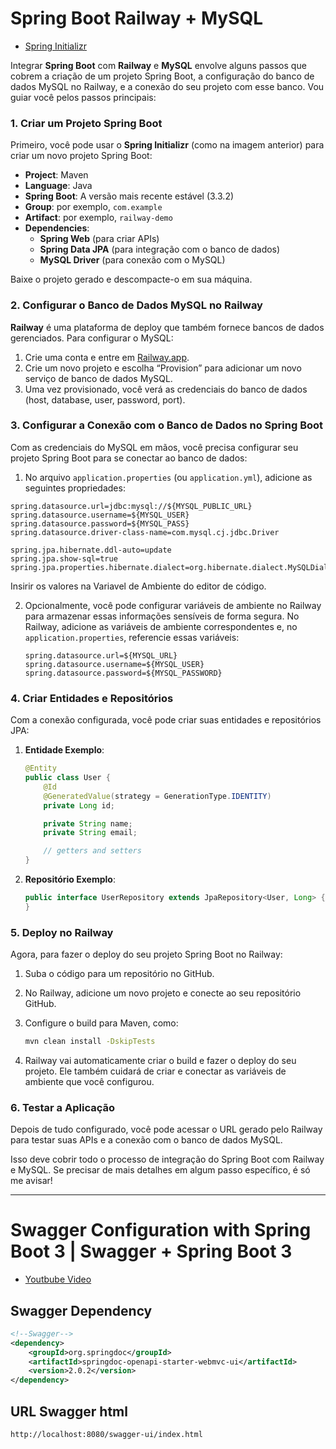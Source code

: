 # Spring Boot Railway + MySQL

- [Spring Initializr](https://start.spring.io/#!type=maven-project&language=java&platformVersion=3.3.2&packaging=jar&jvmVersion=22&groupId=com.spring&artifactId=railway-mysql&name=railway-mysql&description=Estudo%20para%20banco%20de%20dados%20com%20Java%20e%20MySQL&packageName=com.spring.railway-mysql&dependencies=web,data-jpa,mysql)

Integrar **Spring Boot** com **Railway** e **MySQL** envolve alguns passos que cobrem a criação de um projeto Spring Boot, a configuração do banco de dados MySQL no Railway, e a conexão do seu projeto com esse banco. Vou guiar você pelos passos principais:

### 1. Criar um Projeto Spring Boot

Primeiro, você pode usar o **Spring Initializr** (como na imagem anterior) para criar um novo projeto Spring Boot:

- **Project**: Maven
- **Language**: Java
- **Spring Boot**: A versão mais recente estável (3.3.2)
- **Group**: por exemplo, `com.example`
- **Artifact**: por exemplo, `railway-demo`
- **Dependencies**:
  - **Spring Web** (para criar APIs)
  - **Spring Data JPA** (para integração com o banco de dados)
  - **MySQL Driver** (para conexão com o MySQL)

Baixe o projeto gerado e descompacte-o em sua máquina.

### 2. Configurar o Banco de Dados MySQL no Railway

**Railway** é uma plataforma de deploy que também fornece bancos de dados gerenciados. Para configurar o MySQL:

1. Crie uma conta e entre em [Railway.app](https://railway.app/).
2. Crie um novo projeto e escolha “Provision” para adicionar um novo serviço de banco de dados MySQL.
3. Uma vez provisionado, você verá as credenciais do banco de dados (host, database, user, password, port).

### 3. Configurar a Conexão com o Banco de Dados no Spring Boot

Com as credenciais do MySQL em mãos, você precisa configurar seu projeto Spring Boot para se conectar ao banco de dados:

1. No arquivo `application.properties` (ou `application.yml`), adicione as seguintes propriedades:

```properties
spring.datasource.url=jdbc:mysql://${MYSQL_PUBLIC_URL}
spring.datasource.username=${MYSQL_USER}
spring.datasource.password=${MYSQL_PASS}
spring.datasource.driver-class-name=com.mysql.cj.jdbc.Driver

spring.jpa.hibernate.ddl-auto=update
spring.jpa.show-sql=true
spring.jpa.properties.hibernate.dialect=org.hibernate.dialect.MySQLDialect
```

Insirir os valores na Variavel de Ambiente do editor de código.

2. Opcionalmente, você pode configurar variáveis de ambiente no Railway para armazenar essas informações sensíveis de forma segura. No Railway, adicione as variáveis de ambiente correspondentes e, no `application.properties`, referencie essas variáveis:

   ```properties
   spring.datasource.url=${MYSQL_URL}
   spring.datasource.username=${MYSQL_USER}
   spring.datasource.password=${MYSQL_PASSWORD}
   ```

### 4. Criar Entidades e Repositórios

Com a conexão configurada, você pode criar suas entidades e repositórios JPA:

1. **Entidade Exemplo**:

   ```java
   @Entity
   public class User {
       @Id
       @GeneratedValue(strategy = GenerationType.IDENTITY)
       private Long id;

       private String name;
       private String email;

       // getters and setters
   }
   ```

2. **Repositório Exemplo**:

   ```java
   public interface UserRepository extends JpaRepository<User, Long> {
   }
   ```

### 5. Deploy no Railway

Agora, para fazer o deploy do seu projeto Spring Boot no Railway:

1. Suba o código para um repositório no GitHub.
2. No Railway, adicione um novo projeto e conecte ao seu repositório GitHub.
3. Configure o build para Maven, como:

   ```bash
   mvn clean install -DskipTests
   ```

4. Railway vai automaticamente criar o build e fazer o deploy do seu projeto. Ele também cuidará de criar e conectar as variáveis de ambiente que você configurou.

### 6. Testar a Aplicação

Depois de tudo configurado, você pode acessar o URL gerado pelo Railway para testar suas APIs e a conexão com o banco de dados MySQL.

Isso deve cobrir todo o processo de integração do Spring Boot com Railway e MySQL. Se precisar de mais detalhes em algum passo específico, é só me avisar!

----

# Swagger Configuration with Spring Boot 3 | Swagger + Spring Boot 3

- [Youtbube Video](https://www.youtube.com/watch?v=Eo6v01KUeZM&list=PLMv2LIvrQ6a-wQFhwWW-HucCOyTOUmBoZ&index=9)

## Swagger Dependency

```xml
<!--Swagger-->
<dependency>
    <groupId>org.springdoc</groupId>
    <artifactId>springdoc-openapi-starter-webmvc-ui</artifactId>
    <version>2.0.2</version>
</dependency>
```

## URL Swagger html

```txt
http://localhost:8080/swagger-ui/index.html
```